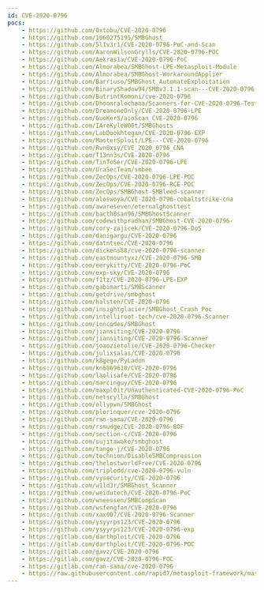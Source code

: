 ```yaml
---
id: CVE-2020-0796
pocs:
    - https://github.com/0xtobu/CVE-2020-0796
    - https://github.com/1060275195/SMBGhost
    - https://github.com/5l1v3r1/CVE-2020-0796-PoC-and-Scan
    - https://github.com/AaronWilsonGrylls/CVE-2020-0796-POC
    - https://github.com/Aekras1a/CVE-2020-0796-PoC
    - https://github.com/Almorabea/SMBGhost-LPE-Metasploit-Module
    - https://github.com/Almorabea/SMBGhost-WorkaroundApplier
    - https://github.com/Barriuso/SMBGhost_AutomateExploitation
    - https://github.com/BinaryShadow94/SMBv3.1.1-scan---CVE-2020-0796
    - https://github.com/ButrintKomoni/cve-2020-0796
    - https://github.com/Dhoomralochana/Scanners-for-CVE-2020-0796-Testing
    - https://github.com/DreamoneOnly/CVE-2020-0796-LPE
    - https://github.com/GuoKerS/aioScan_CVE-2020-0796
    - https://github.com/IAreKyleW00t/SMBGhosts
    - https://github.com/LabDookhtegan/CVE-2020-0796-EXP
    - https://github.com/MasterSploit/LPE---CVE-2020-0796
    - https://github.com/Rvn0xsy/CVE_2020_0796_CNA
    - https://github.com/T13nn3s/CVE-2020-0796
    - https://github.com/TinToSer/CVE-2020-0796-LPE
    - https://github.com/UraSecTeam/smbee
    - https://github.com/ZecOps/CVE-2020-0796-LPE-POC
    - https://github.com/ZecOps/CVE-2020-0796-RCE-POC
    - https://github.com/ZecOps/SMBGhost-SMBleed-scanner
    - https://github.com/aloswoya/CVE-2020-0796-cobaltstrike-cna
    - https://github.com/awareseven/eternalghosttest
    - https://github.com/bacth0san96/SMBGhostScanner
    - https://github.com/codewithpradhan/SMBGhost-CVE-2020-0796-
    - https://github.com/cory-zajicek/CVE-2020-0796-DoS
    - https://github.com/danigargu/CVE-2020-0796
    - https://github.com/datntsec/CVE-2020-0796
    - https://github.com/dickens88/cve-2020-0796-scanner
    - https://github.com/eastmountyxz/CVE-2020-0796-SMB
    - https://github.com/eerykitty/CVE-2020-0796-PoC
    - https://github.com/exp-sky/CVE-2020-0796
    - https://github.com/f1tz/CVE-2020-0796-LPE-EXP
    - https://github.com/gabimarti/SMBScanner
    - https://github.com/getdrive/smbghost
    - https://github.com/halsten/CVE-2020-0796
    - https://github.com/insightglacier/SMBGhost_Crash_Poc
    - https://github.com/intelliroot-tech/cve-2020-0796-Scanner
    - https://github.com/ioncodes/SMBGhost
    - https://github.com/jiansiting/CVE-2020-0796
    - https://github.com/jiansiting/CVE-2020-0796-Scanner
    - https://github.com/joaozietolie/CVE-2020-0796-Checker
    - https://github.com/julixsalas/CVE-2020-0796
    - https://github.com/k8gege/PyLadon
    - https://github.com/kn6869610/CVE-2020-0796
    - https://github.com/laolisafe/CVE-2020-0796
    - https://github.com/marcinguy/CVE-2020-0796
    - https://github.com/maxpl0it/Unauthenticated-CVE-2020-0796-PoC
    - https://github.com/netscylla/SMBGhost
    - https://github.com/ollypwn/SMBGhost
    - https://github.com/plorinquer/cve-2020-0796
    - https://github.com/ran-sama/CVE-2020-0796
    - https://github.com/rsmudge/CVE-2020-0796-BOF
    - https://github.com/section-c/CVE-2020-0796
    - https://github.com/sujitawake/smbghost
    - https://github.com/tango-j/CVE-2020-0796
    - https://github.com/technion/DisableSMBCompression
    - https://github.com/thelostworldFree/CVE-2020-0796
    - https://github.com/tripledd/cve-2020-0796-vuln
    - https://github.com/vysecurity/CVE-2020-0796
    - https://github.com/w1ld3r/SMBGhost_Scanner
    - https://github.com/weidutech/CVE-2020-0796-PoC
    - https://github.com/wneessen/SMBCompScan
    - https://github.com/wsfengfan/CVE-2020-0796
    - https://github.com/xax007/CVE-2020-0796-Scanner
    - https://github.com/ysyyrps123/CVE-2020-0796
    - https://github.com/ysyyrps123/CVE-2020-0796-exp
    - https://gitlab.com/darthploit/CVE-2020-0796
    - https://gitlab.com/darthploit/CVE-2020-0796-POC
    - https://gitlab.com/gavz/CVE-2020-0796
    - https://gitlab.com/gavz/CVE-2020-0796-POC
    - https://gitlab.com/ran-sama/cve-2020-0796
    - https://raw.githubusercontent.com/rapid7/metasploit-framework/master/modules/exploits/windows/local/cve_2020_0796_smbghost.rb
---
```

